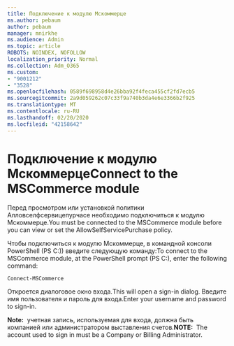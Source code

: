 ```yaml
---
title: Подключение к модулю Мскоммерце
ms.author: pebaum
author: pebaum
manager: mnirkhe
ms.audience: Admin
ms.topic: article
ROBOTS: NOINDEX, NOFOLLOW
localization_priority: Normal
ms.collection: Adm_O365
ms.custom:
- "9001212"
- "3528"
ms.openlocfilehash: 0589f698958d4e26bba92f4feca455cf2fd7ecb5
ms.sourcegitcommit: 2a9d059262c07c33f9a740b3da4e6e3366b2f925
ms.translationtype: MT
ms.contentlocale: ru-RU
ms.lasthandoff: 02/20/2020
ms.locfileid: "42158642"
---
```

# <a name="connect-to-the-mscommerce-module"></a><span data-ttu-id="0dbf4-102">Подключение к модулю Мскоммерце</span><span class="sxs-lookup"><span data-stu-id="0dbf4-102">Connect to the MSCommerce module</span></span>

<span data-ttu-id="0dbf4-103">Перед просмотром или установкой политики Алловселфсервицепурчасе необходимо подключиться к модулю Мскоммерце.</span><span class="sxs-lookup"><span data-stu-id="0dbf4-103">You must be connected to the MSCommerce module before you can view or set the AllowSelfServicePurchase policy.</span></span>  

<span data-ttu-id="0dbf4-104">Чтобы подключиться к модулю Мскоммерце, в командной консоли PowerShell (PS C:\)) введите следующую команду:</span><span class="sxs-lookup"><span data-stu-id="0dbf4-104">To connect to the MSCommerce module, at the PowerShell prompt (PS C:\), enter the following command:</span></span>

`Connect-MSCommerce`

<span data-ttu-id="0dbf4-105">Откроется диалоговое окно входа.</span><span class="sxs-lookup"><span data-stu-id="0dbf4-105">This will open a sign-in dialog.</span></span> <span data-ttu-id="0dbf4-106">Введите имя пользователя и пароль для входа.</span><span class="sxs-lookup"><span data-stu-id="0dbf4-106">Enter your username and password to sign-in.</span></span>

<span data-ttu-id="0dbf4-107">**Note:**&nbsp;&nbsp;учетная запись, используемая для входа, должна быть компанией или администратором выставления счетов.</span><span class="sxs-lookup"><span data-stu-id="0dbf4-107">**NOTE:**&nbsp;&nbsp;The account used to sign in must be a Company or Billing Administrator.</span></span>
